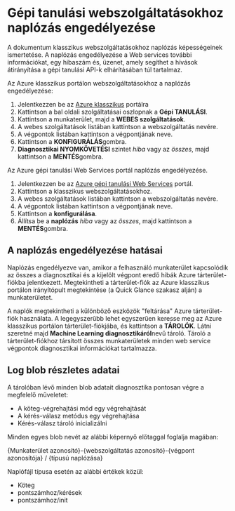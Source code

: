 <properties 
    pageTitle="Naplózás a gépi tanulási webszolgáltatásokhoz |} Microsoft Azure" 
    description="Megtudhatja, hogy miként gépi tanulási webszolgáltatásokhoz naplózás engedélyezéséhez. Naplózás az API-k hibaelhárítási további információt tartalmaz." 
    services="machine-learning" 
    documentationCenter="" 
    authors="raymondlaghaeian" 
    manager="jhubbard"
    editor="cgronlun"/>

<tags
    ms.service="machine-learning"
    ms.devlang="na"
    ms.topic="article"
    ms.tgt_pltfrm="na"
    ms.workload="big-data" 
    ms.date="10/05/2016"
    ms.author="raymondl;garye"/>

# <a name="enable-logging-for-machine-learning-web-services"></a>Gépi tanulási webszolgáltatásokhoz naplózás engedélyezése  

A dokumentum klasszikus webszolgáltatásokhoz naplózás képességeinek ismertetése. A naplózás engedélyezése a Web services további információkat, egy hibaszám és, üzenet, amely segíthet a hívások átirányítása a gépi tanulási API-k elhárításában túl tartalmaz.  

Az Azure klasszikus portálon webszolgáltatásokhoz a naplózás engedélyezése:   

1.  Jelentkezzen be az [Azure klasszikus](https://manage.windowsazure.com/) portálra
2.  Kattintson a bal oldali szolgáltatásai oszlopnak a **Gépi TANULÁSI**.
3.  Kattintson a munkaterület, majd a **WEBES szolgáltatások**.
4.  A webes szolgáltatások listában kattintson a webszolgáltatás nevére.
5.  A végpontok listában kattintson a végpontjának neve.
6.  Kattintson a **KONFIGURÁLÁS**gombra.
7.  **Diagnosztikai NYOMKÖVETÉSI** szintet *hiba* vagy az *összes*, majd kattintson a **MENTÉS**gombra.

Az Azure gépi tanulási Web Services portál naplózás engedélyezése.

1. Jelentkezzen be az [Azure gépi tanulási Web Services](https://services.azureml.net) portál.
2. Kattintson a klasszikus webszolgáltatásokhoz.
3.  A webes szolgáltatások listában kattintson a webszolgáltatás nevére.
4.  A végpontok listában kattintson a végpontjának neve.
5.  Kattintson a **konfigurálása**.
6.  Állítsa be a **naplózás** *hiba* vagy az *összes*, majd kattintson a **MENTÉS**gombra.

## <a name="the-effects-of-enabling-logging"></a>A naplózás engedélyezése hatásai

Naplózás engedélyezve van, amikor a felhasználó munkaterület kapcsolódik az összes a diagnosztikai és a kijelölt végpont eredő hibák Azure tárterület-fiókba jelentkezett. Megtekintheti a tárterület-fiók az Azure klasszikus portálon irányítópult megtekintése (a Quick Glance szakasz alján) a munkaterületet.  

A naplók megtekintheti a különböző eszközök "feltárása" Azure tárterület-fiók használata. A legegyszerűbb lehet egyszerűen keresse meg az Azure klasszikus portálon tárterület-fiókjába, és kattintson a **TÁROLÓK**. Látni szeretné majd **Machine Learning diagnosztikáról**nevű tároló. Tároló a tárterület-fiókhoz társított összes munkaterületek minden web service végpontok diagnosztikai információkat tartalmazza. 
 
## <a name="log-blob-detail-information"></a>Log blob részletes adatai

A tárolóban lévő minden blob adatait diagnosztika pontosan végre a megfelelő műveletet:

-   A köteg-végrehajtási mód egy végrehajtását  
-   A kérés-válasz metódus egy végrehajtása  
-   Kérés-válasz tároló inicializálni
  
Minden egyes blob nevét az alábbi képernyő előtaggal foglalja magában: 

{Munkaterület azonosító}-{webszolgáltatás azonosító}-{végpont azonosítója} / {típusú naplózása}  

Naplófájl típusa esetén az alábbi értékek közül:  

- Köteg  
- pontszámhoz/kérések  
- pontszámhoz/init  